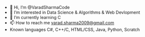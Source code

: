 - 👋 Hi, I’m @VaradSharmaCode
- 👀 I’m interested in Data Science & Algorithms & Web Devlopment
- 🌱 I’m currently learning C
- 📫 How to reach me varad.sharma2009@gmail.com
- Known languages C#, C++/C, HTML/CSS, Java, Python, Scratch

<!---
VaradSharmaCode/VaradSharmaCode is a ✨ special ✨ repository because its `README.md` (this file) appears on your GitHub profile.
You can click the Preview link to take a look at your changes.
--->
